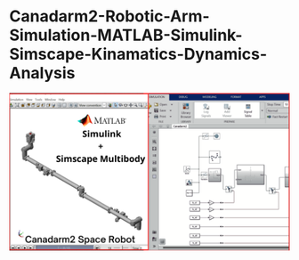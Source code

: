 # Canadarm2-Robotic-Arm-Simulation-MATLAB-Simulink-Simscape-Kinamatics-Dynamics-Analysis

![Alt text](Images/Red%20Bold%20Finance%20YouTube%20Thumbnail.png)
